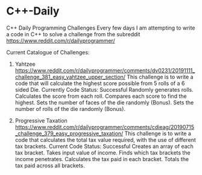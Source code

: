 # C++-Daily
C++ Daily Programming Challenges
Every few days I am attempting to write a code in C++ to solve a challenge from the subreddit https://www.reddit.com/r/dailyprogrammer/

Current Catalogue of Challenges:


1. Yahtzee https://www.reddit.com/r/dailyprogrammer/comments/dv0231/20191111_challenge_381_easy_yahtzee_upper_section/
	This challenge is to write a code that will calculate the highest score possible from 5 rolls of a 6 sided Die.
	Currently Code Status: Successful
	Randomly generates rolls.
	Calculates the score from each roll.
	Compares each score to find the highest.
	Sets the number of faces of the die randomly (Bonus).
	Sets the number of rolls of the die randomly (Bonus).
								
2. Progressive Taxation https://www.reddit.com/r/dailyprogrammer/comments/cdieag/20190715_challenge_379_easy_progressive_taxation/
	This challenge is to write a code that calculates the total tax value required, with the use of different tax brackets.
	Current Code Status: Successful
	Creates an array of each tax bracket.
	Takes input value of income.
	Finds which tax brackets the income penetrates.
	Calculates the tax paid in each bracket.
	Totals the tax paid across all brackets.
							 
